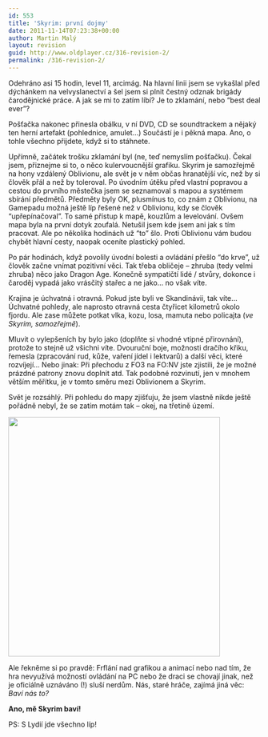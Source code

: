 ```yaml
---
id: 553
title: 'Skyrim: první dojmy'
date: 2011-11-14T07:23:38+00:00
author: Martin Malý
layout: revision
guid: http://www.oldplayer.cz/316-revision-2/
permalink: /316-revision-2/
---
```

Odehráno asi 15 hodin, level 11, arcimág. Na hlavní linii jsem se vykašlal před dýchánkem na velvyslanectví a šel jsem si plnit čestný odznak brigády čarodějnické práce. A jak se mi to zatím líbí? Je to zklamání, nebo &#8220;best deal ever&#8221;?

Pošťačka nakonec přinesla obálku, v ní DVD, CD se soundtrackem a nějaký ten herní artefakt (pohlednice, amulet&#8230;) Součástí je i pěkná mapa. Ano, o tohle všechno přijdete, když si to stáhnete.

Upřímně, začátek trošku zklamání byl (ne, teď nemyslím pošťačku). Čekal jsem, přiznejme si to, o něco kulervoucnější grafiku. Skyrim je samozřejmě na hony vzdálený Oblivionu, ale svět je v něm občas hranatější víc, než by si člověk přál a než by toleroval. Po úvodním útěku před vlastní popravou a cestou do prvního městečka jsem se seznamoval s mapou a systémem sbírání předmětů. Předměty byly OK, plusmínus to, co znám z Oblivionu, na Gamepadu možná ještě líp řešené než v Oblivionu, kdy se člověk &#8220;upřepínačoval&#8221;. To samé přístup k mapě, kouzlům a levelování. Ovšem mapa byla na první dotyk zoufalá. Netušil jsem kde jsem ani jak s tím pracovat. Ale po několika hodinách už &#8220;to&#8221; šlo. Proti Oblivionu vám budou chybět hlavní cesty, naopak oceníte plastický pohled.

Po pár hodinách, když povolily úvodní bolesti a ovládání přešlo &#8220;do krve&#8221;, už člověk začne vnímat pozitivní věci. Tak třeba obličeje &#8211; zhruba (tedy velmi zhruba) něco jako Dragon Age. Konečně sympatičtí lidé / stvůry, dokonce i čaroděj vypadá jako vrásčitý stařec a ne jako&#8230; no však víte.

Krajina je úchvatná i otravná. Pokud jste byli ve Skandinávii, tak víte&#8230; Úchvatné pohledy, ale naprosto otravná cesta čtyřicet kilometrů okolo fjordu. Ale zase můžete potkat vlka, kozu, losa, mamuta nebo policajta (_ve Skyrim, samozřejmě_).

Mluvit o vylepšeních by bylo jako (doplňte si vhodné vtipné přirovnání), protože to stejně už všichni víte. Dvouruční boje, možnosti dračího křiku, řemesla (zpracování rud, kůže, vaření jídel i lektvarů) a další věci, které rozvíjejí&#8230; Nebo jinak: Při přechodu z FO3 na FO:NV jste zjistili, že je možné prázdné patrony znovu doplnit atd. Tak podobné rozvinutí, jen v mnohem větším měřítku, je v tomto směru mezi Oblivionem a Skyrim.

Svět je rozsáhlý. Při pohledu do mapy zjišťuju, že jsem vlastně nikde ještě pořádně nebyl, že se zatím motám tak &#8211; okej, na třetině území.

[<img class="aligncenter size-full wp-image-318" title="423px-Eye_of_Magnus" src="http://www.oldplayer.cz/wp-content/uploads/2011/11/423px-Eye_of_Magnus.jpg" alt="" width="423" height="479" srcset="https://oldplayer.cz/wp-content/uploads/2011/11/423px-Eye_of_Magnus.jpg 423w, https://oldplayer.cz/wp-content/uploads/2011/11/423px-Eye_of_Magnus-264x300.jpg 264w" sizes="(max-width: 423px) 100vw, 423px" />](http://www.oldplayer.cz/wp-content/uploads/2011/11/423px-Eye_of_Magnus.jpg)

Ale řekněme si po pravdě: Frflání nad grafikou a animací nebo nad tím, že hra nevyužívá možností ovládání na PC nebo že draci se chovají jinak, než je oficiálně uznáváno (!) sluší nerdům. Nás, staré hráče, zajímá jiná věc: _Baví nás to?_

**Ano, mě Skyrim baví!**

PS: S Lydií jde všechno líp!

<div id="google_plus_one">
  <g:plusone></g:plusone>
</div>

<div id="fb_send_like">
</div>